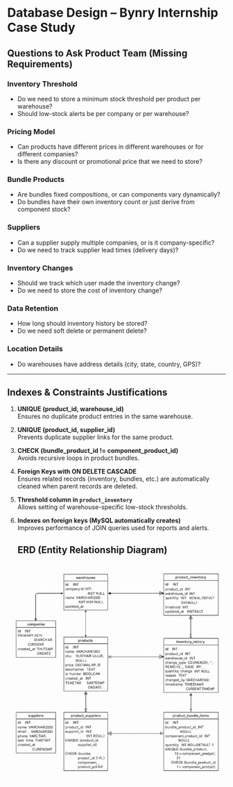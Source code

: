 # Database Design – Bynry Internship Case Study
## Questions to Ask Product Team (Missing Requirements)

### Inventory Threshold
- Do we need to store a minimum stock threshold per product per warehouse?
- Should low-stock alerts be per company or per warehouse?

### Pricing Model
- Can products have different prices in different warehouses or for different companies?
- Is there any discount or promotional price that we need to store?

### Bundle Products
- Are bundles fixed compositions, or can components vary dynamically?
- Do bundles have their own inventory count or just derive from component stock?

### Suppliers
- Can a supplier supply multiple companies, or is it company-specific?
- Do we need to track supplier lead times (delivery days)?

### Inventory Changes
- Should we track which user made the inventory change?
- Do we need to store the cost of inventory change?

### Data Retention
- How long should inventory history be stored?
- Do we need soft delete or permanent delete?

### Location Details
- Do warehouses have address details (city, state, country, GPS)?

---

## Indexes & Constraints Justifications

1. **UNIQUE (product_id, warehouse_id)**  
   Ensures no duplicate product entries in the same warehouse.

2. **UNIQUE (product_id, supplier_id)**  
   Prevents duplicate supplier links for the same product.

3. **CHECK (bundle_product_id != component_product_id)**  
   Avoids recursive loops in product bundles.

4. **Foreign Keys with ON DELETE CASCADE**  
   Ensures related records (inventory, bundles, etc.) are automatically cleaned when parent records are deleted.

5. **Threshold column in `product_inventory`**  
   Allows setting of warehouse-specific low-stock thresholds.

6. **Indexes on foreign keys (MySQL automatically creates)**  
   Improves performance of JOIN queries used for reports and alerts.


   ## ERD (Entity Relationship Diagram)

![ERD Diagram]( ./erd.png.png)





  
